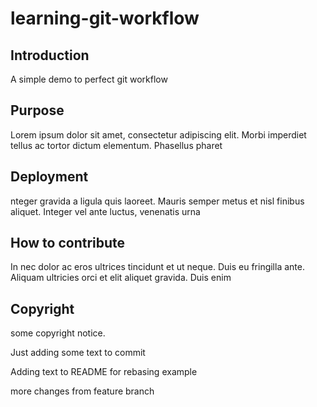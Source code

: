 # learning-git-workflow

## Introduction

A simple demo to perfect git workflow

## Purpose

Lorem ipsum dolor sit amet, consectetur adipiscing elit. Morbi imperdiet tellus ac tortor dictum elementum. Phasellus pharet

## Deployment

nteger gravida a ligula quis laoreet. Mauris semper metus et nisl finibus aliquet. Integer vel ante luctus, venenatis urna 

## How to contribute

In nec dolor ac eros ultrices tincidunt et ut neque. Duis eu fringilla ante. Aliquam ultricies orci et elit aliquet gravida. Duis enim

## Copyright

some copyright notice.

Just adding some text to commit

Adding text to README for rebasing example

more changes from feature branch